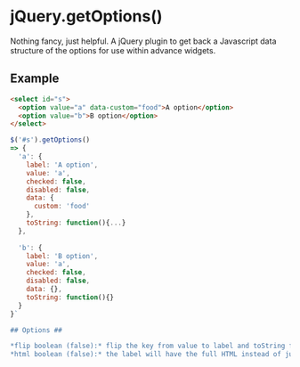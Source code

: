 # jQuery.getOptions() #

Nothing fancy, just helpful. A jQuery plugin to get back a Javascript data structure of the options for use within advance widgets.

## Example ##

```html
<select id="s">
  <option value="a" data-custom="food">A option</option>
  <option value="b">B option</option>
</select>
```

```javascript
$('#s').getOptions()
=> {
  'a': {
    label: 'A option', 
    value: 'a', 
    checked: false, 
    disabled: false, 
    data: {
      custom: 'food'
    }, 
    toString: function(){...}
  },
    
  'b': {
    label: 'B option', 
    value: 'a', 
    checked: false, 
    disabled: false, 
    data: {}, 
    toString: function(){}
  }
}`

## Options ##

*flip boolean (false):* flip the key from value to label and toString from label to value
*html boolean (false):* the label will have the full HTML instead of just the text
